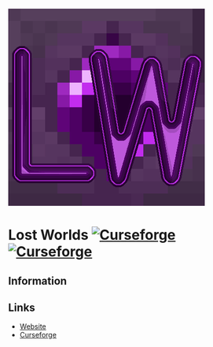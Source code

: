 ![](docs/assets/img/LWIcon.png)
# Lost Worlds [![Curseforge](http://cf.way2muchnoise.eu/full_948004_downloads.svg)](https://legacy.curseforge.com/minecraft/mc-mods/lost-worlds) [![Curseforge](http://cf.way2muchnoise.eu/versions/For%20MC_948004_all.svg)](https://legacy.curseforge.com/minecraft/mc-mods/lost-worlds)

## Information

## Links
* [Website](https://sennergit.github.io/LostWorlds/)
* [Curseforge](https://legacy.curseforge.com/minecraft/mc-mods/lost-worlds)